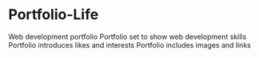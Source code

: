 # Portfolio-Life
Web development portfolio
Portfolio set to show web development skills
Portfolio introduces likes and interests
Portfolio includes images and links
